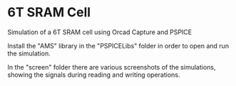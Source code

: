 # 6T SRAM Cell

Simulation of a 6T SRAM cell using Orcad Capture and PSPICE

Install the "AMS" library in the "PSPICELibs" folder in order to open and run the simulation.

In the "screen" folder there are various screenshots of the simulations, showing the signals during reading and writing operations.
